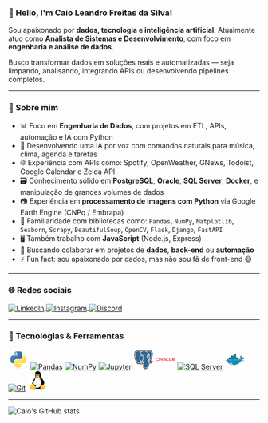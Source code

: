 ### 👋 Hello, I'm Caio Leandro Freitas da Silva!

Sou apaixonado por **dados, tecnologia e inteligência artificial**. Atualmente atuo como **Analista de Sistemas e Desenvolvimento**, com foco em **engenharia e análise de dados**.

Busco transformar dados em soluções reais e automatizadas — seja limpando, analisando, integrando APIs ou desenvolvendo pipelines completos.

---

### 💼 Sobre mim

- 📊 Foco em **Engenharia de Dados**, com projetos em ETL, APIs, automação e IA com Python
- 🧠 Desenvolvendo uma IA por voz com comandos naturais para música, clima, agenda e tarefas
- 🌐 Experiência com APIs como: Spotify, OpenWeather, GNews, Todoist, Google Calendar e Zelda API
- 🗃️ Conhecimento sólido em **PostgreSQL**, **Oracle**, **SQL Server**, **Docker**, e manipulação de grandes volumes de dados
- 📷 Experiência em **processamento de imagens com Python** via Google Earth Engine (CNPq / Embrapa)
- 🐍 Familiaridade com bibliotecas como: `Pandas`, `NumPy`, `Matplotlib`, `Seaborn`, `Scrapy`, `BeautifulSoup`, `OpenCV`, `Flask`, `Django`, `FastAPI`
- 🖥️ Também trabalho com **JavaScript** (Node.js, Express)
- 🤝 Buscando colaborar em projetos de **dados**, **back-end** ou **automação**
- ⚡ Fun fact: sou apaixonado por dados, mas não sou fã de front-end 😄

---

### 🌐 Redes sociais

<p align="left">
  <a href="https://linkedin.com/in/caio-freitas-77b824236" target="blank">
    <img align="center" src="https://raw.githubusercontent.com/rahuldkjain/github-profile-readme-generator/master/src/images/icons/Social/linked-in-alt.svg" alt="LinkedIn" height="30" width="40" />
  </a>
  <a href="https://instagram.com/caio_lf61" target="blank">
    <img align="center" src="https://raw.githubusercontent.com/rahuldkjain/github-profile-readme-generator/master/src/images/icons/Social/instagram.svg" alt="Instagram" height="30" width="40" />
  </a>
  <a href="https://discord.com/users/Bully#7598" target="blank">
    <img align="center" src="https://raw.githubusercontent.com/rahuldkjain/github-profile-readme-generator/master/src/images/icons/Social/discord.svg" alt="Discord" height="30" width="40" />
  </a>
</p>

---

### 🧰 Tecnologias & Ferramentas 

<p align="left">
  <!-- Python -->
  <a href="https://www.python.org" target="_blank"><img src="https://raw.githubusercontent.com/devicons/devicon/master/icons/python/python-original.svg" alt="Python" width="40" height="40"/></a>
  <!-- Pandas -->
  <a href="https://pandas.pydata.org/" target="_blank"><img src="https://cdn.jsdelivr.net/gh/devicons/devicon/icons/pandas/pandas-original.svg" alt="Pandas" width="40" height="40"/></a>
  <!-- NumPy -->
  <a href="https://numpy.org/" target="_blank"><img src="https://cdn.jsdelivr.net/gh/devicons/devicon/icons/numpy/numpy-original.svg" alt="NumPy" width="40" height="40"/></a>
  <!-- Jupyter -->
  <a href="https://jupyter.org/" target="_blank"><img src="https://cdn.jsdelivr.net/gh/devicons/devicon/icons/jupyter/jupyter-original.svg" alt="Jupyter" width="40" height="40"/></a>
  <!-- PostgreSQL -->
  <a href="https://www.postgresql.org" target="_blank"><img src="https://raw.githubusercontent.com/devicons/devicon/master/icons/postgresql/postgresql-original.svg" alt="PostgreSQL" width="40" height="40"/></a>
  <!-- Oracle -->
  <a href="https://www.oracle.com/database/" target="_blank"><img src="https://raw.githubusercontent.com/devicons/devicon/master/icons/oracle/oracle-original.svg" alt="Oracle" width="40" height="40"/></a>
  <!-- SQL Server -->
  <a href="https://www.microsoft.com/en-us/sql-server" target="_blank"><img src="https://www.svgrepo.com/show/303229/microsoft-sql-server-logo.svg" alt="SQL Server" width="40" height="40"/></a>
  <!-- Docker -->
  <a href="https://www.docker.com/" target="_blank"><img src="https://raw.githubusercontent.com/devicons/devicon/master/icons/docker/docker-original.svg" alt="Docker" width="40" height="40"/></a>
  <!-- Git -->
  <a href="https://git-scm.com/" target="_blank"><img src="https://www.vectorlogo.zone/logos/git-scm/git-scm-icon.svg" alt="Git" width="40" height="40"/></a>
  <!-- Linux -->
  <a href="https://www.linux.org/" target="_blank"><img src="https://raw.githubusercontent.com/devicons/devicon/master/icons/linux/linux-original.svg" alt="Linux" width="40" height="40"/></a>
</p>

---

![Caio's GitHub stats](https://github-readme-stats.vercel.app/api?username=CaioLFreitas98&show_icons=true&theme=dracula)
